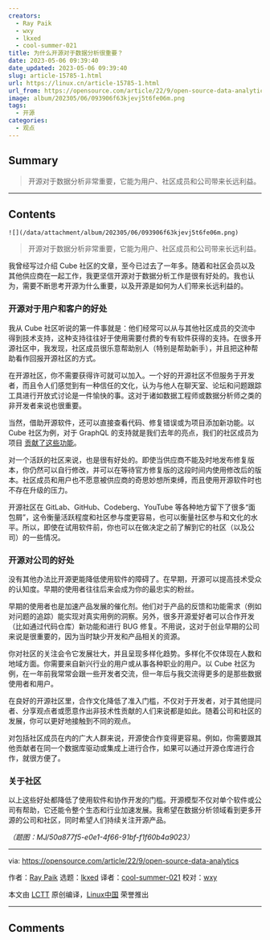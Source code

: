 ```yaml
---
creators:
  - Ray Paik
  - wxy
  - lkxed
  - cool-summer-021
title: 为什么开源对于数据分析很重要？
date: 2023-05-06 09:39:40
date_updated: 2023-05-06 09:39:40
slug: article-15785-1.html
url: https://linux.cn/article-15785-1.html
url_from: https://opensource.com/article/22/9/open-source-data-analytics
image: album/202305/06/093906f63kjevj5t6fe06m.png
tags:
  - 开源
categories:
  - 观点
---
```


## Summary

> 开源对于数据分析非常重要，它能为用户、社区成员和公司带来长远利益。

***

<!-- more -->

## Contents

`![](/data/attachment/album/202305/06/093906f63kjevj5t6fe06m.png)`

> 
> 开源对于数据分析非常重要，它能为用户、社区成员和公司带来长远利益。
> 
> 
> 

我曾经写过介绍 Cube 社区的文章，至今已过去了一年多。随着和社区会员以及其他供应商在一起工作，我更坚信开源对于数据分析工作是很有好处的。我也认为，需要不断思考开源为什么重要，以及开源是如何为人们带来长远利益的。

### 开源对于用户和客户的好处

我从 Cube 社区听说的第一件事就是：他们经常可以从与其他社区成员的交流中得到技术支持，这种支持往往好于使用需要付费的专有软件获得的支持。在很多开源社区中，我发现，社区成员很乐意帮助别人（特别是帮助新手），并且把这种帮助看作回报开源社区的方式。

在开源社区，你不需要获得许可就可以加入。一个好的开源社区不但服务于开发者，而且令人们感觉到有一种信任的文化，认为与他人在聊天室、论坛和问题跟踪工具进行开放式讨论是一件愉快的事。这对于诸如数据工程师或数据分析师之类的非开发者来说也很重要。

当然，借助开源软件，还可以直接查看代码、修复错误或为项目添加新功能。以 Cube 社区为例，对于 GraphQL 的支持就是我们去年的亮点，我们的社区成员为项目 [贡献了这些功能](https://github.com/cube-js/cube.js/pull/3555)。

对一个活跃的社区来说，也是很有好处的。即使当供应商不能及时地发布修复版本，你仍然可以自行修改，并可以在等待官方修复版的这段时间内使用修改后的版本。社区成员和用户也不愿意被供应商的奇思妙想所束缚，而且使用开源软件时也不存在升级的压力。

开源社区在 GitLab、GitHub、Codeberg、YouTube 等各种地方留下了很多“面包屑”，这令衡量活跃程度和社区参与度更容易，也可以衡量社区参与和文化的水平。所以，即使在试用软件前，你也可以在做决定之前了解到它的社区（以及公司）的一些情况。

### 开源对公司的好处

没有其他办法比开源更能降低使用软件的障碍了。在早期，开源可以提高技术受众的认知度。早期的使用者往往后来会成为你的最忠实的粉丝。

早期的使用者也是加速产品发展的催化剂。他们对于产品的反馈和功能需求（例如对问题的追踪）能实现对真实用例的洞察。另外，很多开源爱好者可以合作开发（比如通过代码仓库）新功能和进行 BUG 修复。不用说，这对于创业早期的公司来说是很重要的，因为当时缺少开发和产品相关的资源。

你对社区的关注会令它发展壮大，并且呈现多样化趋势。多样化不仅体现在人数和地域方面。你需要来自新兴行业的用户或从事各种职业的用户。以 Cube 社区为例，在一年前我常常会跟一些开发者交流，但一年后与我交流得更多的是那些数据使用者和用户。

在良好的开源社区里，合作文化降低了准入门槛，不仅对于开发者，对于其他提问者、分享观点者或愿意作出非技术性贡献的人们来说都是如此。随着公司和社区的发展，你可以更好地接触到不同的观点。

对包括社区成员在内的广大人群来说，开源使合作变得更容易。例如，你需要跟其他贡献者在同一个数据库驱动或集成上进行合作，如果可以通过开源仓库进行合作，就很方便了。

### 关于社区

以上这些好处都降低了使用软件和协作开发的门槛。开源模型不仅对单个软件或公司有帮助，它还能令整个生态和行业加速发展。我希望在数据分析领域看到更多开源的公司和社区，同时希望人们持续关注开源产品。

*（题图：MJ/50a877f5-e0e1-4f66-91bf-f1f60b4a9023）*

---

via: <https://opensource.com/article/22/9/open-source-data-analytics>

作者：[Ray Paik](https://opensource.com/users/rpaik) 选题：[lkxed](https://github.com/lkxed) 译者：[cool-summer-021](https://github.com/cool-summer-021) 校对：[wxy](https://github.com/wxy)

本文由 [LCTT](https://github.com/LCTT/TranslateProject) 原创编译，[Linux中国](https://linux.cn/) 荣誉推出

***

## Comments
